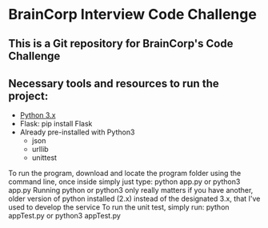 <header>
</header>

<body>
    <h1>BrainCorp Interview Code Challenge</h1>
    <h2>This is a Git repository for BrainCorp's Code Challenge</h2>
    <h2>Necessary tools and resources to run the project: </h2>
        <ul>
            <li><a href="https://www.python.org/downloads/">Python 3.x</a></li>
            <li>Flask: pip install Flask</li>
            <li>Already pre-installed with Python3
                <ul>
                    <li>json</li>
                    <li>urllib</li>
                    <li>unittest</li>
                </ul>
            </li>
        </ul>
        <p1>To run the program, download and locate the program folder using the command line, once inside simply just type:  python app.py     or     python3 app.py</p1>
        <p2>Running python or python3 only really matters if you have another, older version of python installed (2.x) instead of the designated 3.x, that I've used to develop the service<p2>
        <p3>To run the unit test, simply run:  python appTest.py     or     python3 appTest.py</p3>
</body>
